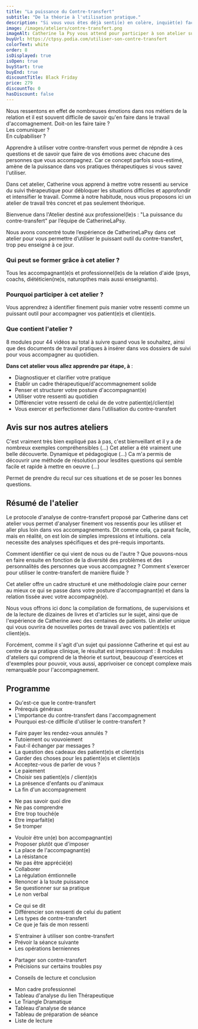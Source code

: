 ```yaml
---
title: "La puissance du Contre-transfert"
subtitle: "De la théorie à l'utilisation pratique."
description: "Si vous vous êtes déjà senti(e) en colère, inquièt(e) face à vos patient(e)s et client(e)s sans savoir qu'en faire ou encore désemparé(e) avec les ressentis parfois intenses de votre métier, cet atelier va vous aider."
image: /images/ateliers/contre-transfert.png
imageAlt: Catherine la Psy vous attend pour participer à son atelier sur le Contre-Transfert.
buyUrl: https://ctpsy.podia.com/utiliser-son-contre-transfert
colorText: white
order: 8
isDisplayed: true
isOpen: true
buyStart: true
buyEnd: true
discountTitle: Black Friday
price: 279
discountTo: 0
hasDiscount: false
---
```


Nous ressentons en effet de nombreuses émotions dans nos métiers de la relation et il est souvent difficile de savoir qu'en faire dans le travail d'accomagnement.
Doit-on les faire taire ?  
Les comuniquer ?  
En culpabiliser ?

Apprendre à utiliser votre contre-transfert vous permet de répndre à ces questions et de savoir que faire de vos émotions avec chacune des personnes que vous accompagnez. Car ce concept parfois sous-estimé, amène de la puissance dans vos pratiques thérapeutiques si vous savez l'utiliser.

Dans cet atelier, Catherine vous apprend à mettre votre ressenti au service du suivi thérapeutique pour débloquer les situations difficiles et approfondir et intensifier le travail. Comme à notre habitude, nous vous proposons ici un atelier de travail très concret et pas seulement théorique.

Bienvenue dans l'Atelier destiné aux professionel(le)s : "La puissance du contre-transfert" par l’équipe de CatherineLaPsy.

<pictos-atelier titleclock="8 modules" subtitleclock="44 vidéos pour utiliser le contre-transfert"></pictos-atelier>

<nuxt-img 
    class="my-6" src="images/ateliers/contre-transfert/course.png"  
    sizes="sm:600px"
    format="webp"
    width="600"
    height="400">
</nuxt-img>

Nous avons concentré toute l’expérience de CatherineLaPsy dans cet atelier pour vous permettre d’utiliser le puissant outil du contre-transfert, trop peu enseigné à ce jour.

### Qui peut se former grâce à cet atelier ?

Tous les accompagnant(e)s et professionnel(le)s de la relation d'aide (psys, coachs, diététicien(ne)s, naturopthes mais aussi enseignants).

### Pourquoi participer à cet atelier ?

Vous apprendrez à identifier finement puis manier votre ressenti comme un puissant outil pour accompagner vos patient(e)s et client(e)s.

### Que contient l'atelier ?

8 modules pour 44 vidéos au total à suivre quand vous le souhaitez, ainsi que des documents de travail pratiques à insérer dans vos dossiers de suivi pour vous accompagner au quotidien.

<display-text display='frame'>

**Dans cet atelier vous allez apprendre par étape, à** :

- Diagnostiquer et clarifier votre pratique
- Etablir un cadre thérapeutique/d'accommagnement solide
- Penser et structurer votre posture d'accompagnant(e)
- Utiliser votre ressenti au quotidien
- Différencier votre ressenti de celui de de votre patient(e)/client(e)
- Vous exercer et perfectionner dans l'utilisation du contre-transfert

</display-text>

## Avis sur nos autres ateliers

<testimonials>

<testimonial author="Sonia" image="woman1" atelier='Atelier "Faire la paix avec son héritage familial"'>
  C'est vraiment très bien expliqué pas à pas, c'est bienveillant et il y a de nombreux exemples compréhensibles (...)
</testimonial>

<testimonial author="Jeanne" image="woman2" atelier='Atelier "Sortir des relations toxiques"'>
Cet atelier a été vraiment une belle découverte. Dynamique et pédagogique (...)
</testimonial>

<testimonial author="Cédric" image="man1" atelier='Atelier "Faire la paix avec son héritage familial"'>
Ca m'a permis de découvrir une méthode de résolution pour lesdites questions qui semble facile et rapide à mettre en oeuvre (...)
</testimonial>

<testimonial author="Jean-Michel" image="man2" atelier='Atelier "Sortir des relations toxiques"'>Permet de prendre du recul sur ces situations et de se poser les bonnes questions.
</testimonial>

</section>

</testimonials>

<gallery :images='["images/ateliers/contre-transfert/gal1.jpg","images/ateliers/contre-transfert/gal2.jpg","images/ateliers/contre-transfert/gal3.jpg"]'></gallery>

## Résumé de l'atelier

Le protocole d'analyse de contre-transfert proposé par Catherine dans cet atelier vous permet d'analyser finement vos ressentis pour les utiliser et aller plus loin dans vos accompagnements. Dit comme cela, ça parait facile, mais en réalité, on est loin de simples impressions et intuitions. cela necessite des analyses spécifiques et des pré-requis importants.

Comment identifier ce qui vient de nous ou de l'autre ? Que pouvons-nous en faire ensuite en fonction de la diversité des problèmes et des personnalités des personnes que vous accompagnez ? Comment s'exercer pour utiliser le contre-transfert de manière fluide ?

Cet atelier offre un cadre structuré et une méthodologie claire pour cerner au mieux ce qui se passe dans votre posture d'accompagnant(e) et dans la relation tissée avec votre accompagné(e).

Nous vous offrons ici donc la compilation de formations, de supervisions et de la lecture de dizaines de livres et d'articles sur le sujet, ainsi que de l'expérience de Catherine avec des centaines de patients. Un atelier unique qui vous ouvrira de nouvelles portes de travail avec vos patient(e)s et client(e)s.

Forcément, comme il s'agit d'un sujet qui passionne Catherine et qui est au centre de sa pratique clinique, le résultat est impressionnant : 8 modules d'ateliers qui comprend de la théorie et surtout, beaucoup d'exercices et d'exemples pour pouvoir, vous aussi, apprivoiser ce concept complexe mais remarquable pour l'accompagnement.

## Programme

<expandable title="Introduction">

- Qu'est-ce que le contre-transfert
- Prérequis généraux
- L'importance du contre-transfert dans l'accompagnement
- Pourquoi est-ce difficile d'utiliser le contre-transfert ?

</expandable>

<expandable title="Prérequis : le cadre ">

- Faire payer les rendez-vous annulés ?
- Tutoiement ou vouvoiement
- Faut-il échanger par messages ?
- La question des cadeaux des patient(e)s et client(e)s
- Garder des choses pour les patient(e)s et client(e)s
- Acceptez-vous de parler de vous ?
- Le paiement
- Choisir ses patient(e)s / client(e)s
- La présence d'enfants ou d'animaux
- La fin d'un accompagnement

</expandable>

<expandable title="Prérequis : les peurs de l'accompagnant(e)">

- Ne pas savoir quoi dire
- Ne pas comprendre
- Etre trop touché(e
- Etre imparfait(e)
- Se tromper

</expandable>

<expandable title="Prérequis : la posture de l'accompagnant(e)">

- Vouloir être un(e) bon accompagnant(e)
- Proposer plutôt que d'imposer
- La place de l'accompagnant(e)
- La résistance
- Ne pas être apprécié(e)
- Collaborer
- La régulation émtionnelle
- Renoncer à la toute puissance
- Se questionner sur sa pratique
- Le non verbal

</expandable>

<expandable title="Utiliser son contre-transfert">

- Ce qui se dit
- Différencier son ressenti de celui du patient
- Les types de contre-transfert
- Ce que je fais de mon ressenti

</expandable>

<expandable title="S'entrainer">

- S'entrainer à utiliser son contre-transfert
- Prévoir la séance suivante
- Les opérations berniennes

</expandable>

<expandable title="Partager son contre-transfert">

- Partager son contre-transfert
- Précisions sur certains troubles psy

</expandable>

<expandable title="Pour aller plus loin et conclusion">

- Conseils de lecture et conclusion

</expandable>

<expandable title="Documents supports">

- Mon cadre professionnel
- Tableau d'analyse du lien Thérapeutique
- Le Triangle Dramatique
- Tableau d'analyse de séance
- Tableau de préparation de séance
- Liste de lecture

</expandable>
